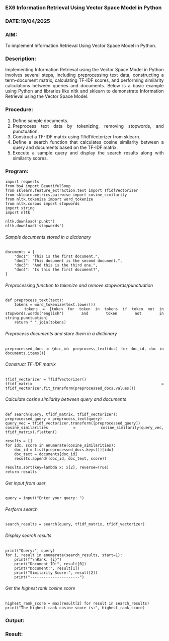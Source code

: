 ### EX6 Information Retrieval Using Vector Space Model in Python
### DATE:19/04/2025
### AIM:
To implement Information Retrieval Using Vector Space Model in Python.
### Description: 
<div align = "justify">
Implementing Information Retrieval using the Vector Space Model in Python involves several steps, including preprocessing text data, constructing a term-document matrix, 
calculating TF-IDF scores, and performing similarity calculations between queries and documents. Below is a basic example using Python and libraries like nltk and 
sklearn to demonstrate Information Retrieval using the Vector Space Model.

### Procedure:
1. Define sample documents.
2. Preprocess text data by tokenizing, removing stopwords, and punctuation.
3. Construct a TF-IDF matrix using TfidfVectorizer from sklearn.
4. Define a search function that calculates cosine similarity between a query and documents based on the TF-IDF matrix.
5. Execute a sample query and display the search results along with similarity scores.

### Program:

    import requests
    from bs4 import BeautifulSoup
    from sklearn.feature_extraction.text import TfidfVectorizer
    from sklearn.metrics.pairwise import cosine_similarity
    from nltk.tokenize import word_tokenize
    from nltk.corpus import stopwords
    import string
    import nltk

    nltk.download('punkt')
    nltk.download('stopwords')

###### Sample documents stored in a dictionary
    documents = {
        "doc1": "This is the first document.",
        "doc2": "This document is the second document.",
        "doc3": "And this is the third one.",
        "doc4": "Is this the first document?",
    }

###### Preprocessing function to tokenize and remove stopwords/punctuation
    def preprocess_text(text):
        tokens = word_tokenize(text.lower())
        tokens = [token for token in tokens if token not in stopwords.words("english") and token not in               string.punctuation]
        return " ".join(tokens)

###### Preprocess documents and store them in a dictionary
    preprocessed_docs = {doc_id: preprocess_text(doc) for doc_id, doc in documents.items()}

###### Construct TF-IDF matrix
    tfidf_vectorizer = TfidfVectorizer()
    tfidf_matrix = tfidf_vectorizer.fit_transform(preprocessed_docs.values())

###### Calculate cosine similarity between query and documents
    def search(query, tfidf_matrix, tfidf_vectorizer):
    preprocessed_query = preprocess_text(query)
    query_vec = tfidf_vectorizer.transform([preprocessed_query])
    cosine_similarities = cosine_similarity(query_vec, tfidf_matrix).flatten()

    results = []
    for idx, score in enumerate(cosine_similarities):
        doc_id = list(preprocessed_docs.keys())[idx]
        doc_text = documents[doc_id]
        results.append((doc_id, doc_text, score))
        
    results.sort(key=lambda x: x[2], reverse=True)
    return results

###### Get input from user
    query = input("Enter your query: ")

###### Perform search
    search_results = search(query, tfidf_matrix, tfidf_vectorizer)

###### Display search results
    print("Query:", query)
    for i, result in enumerate(search_results, start=1):
        print(f"\nRank: {i}")
        print("Document ID:", result[0])
        print("Document:", result[1])
        print("Similarity Score:", result[2])
        print("----------------------")

###### Get the highest rank cosine score
    highest_rank_score = max(result[2] for result in search_results)
    print("The highest rank cosine score is:", highest_rank_score)

### Output:

### Result:
